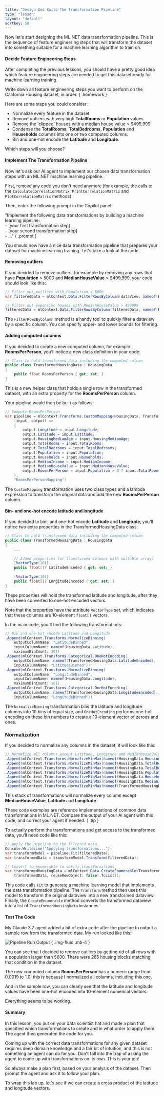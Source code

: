 ```yaml
---
title: "Design And Build The Transformation Pipeline"
type: "lesson"
layout: "default"
sortkey: 50
---
```


Now let's start designing the ML.NET data transformation pipeline. This is the sequence of feature engineering steps that will transform the dataset into something suitable for a machine learning algorithm to train on.

#### Decide Feature Engineering Steps

After completing the previous lessons, you should have a pretty good idea which feature engineering steps are needed to get this dataset ready for machine learning training.

Write down all feature engineering steps you want to perform on the California Housing dataset, in order.
{ .homework }

Here are some steps you could consider:

-   Normalize every feature in the dataset
-   Remove outliers with very high **TotalRooms** or **Population** values
-   Remove the 'clipped' houses with a median house value > $499,999
-   Condense the **TotalRooms**, **TotalBedrooms**, **Population** and **Households** columns into one or two computed columns.
-   Bin and one-hot encode the **Latitude** and **Longitude**.

Which steps will you choose?

#### Implement The Transformation Pipeline

Now let's ask our AI agent to implement our chosen data transformation steps with an ML.NET machine learning pipeline.

First, remove any code you don't need anymore (for example, the calls to the `CalculateCorrelationMatrix`, `PrintCorrelationMatrix` and `PlotCorrelationMatrix` methods).

Then, enter the following prompt in the Copilot panel:

"Implement the following data transformations by building a machine learning pipeline:<br>- [your first transformation step]<br>- [your second transformation step]<br>- ..."
{ .prompt }

You should now have a nice data transformation pipeline that prepares your dataset for machine learning training. Let's take a look at the code.

#### Removing outliers

If you decided to remove outliers, for example by removing any rows that have **Population** > 5000 and **MedianHouseValue** > $499,999, your code should look like this:

```csharp
// Filter out outliers with Population > 5000
var filteredData = mlContext.Data.FilterRowsByColumn(dataView, nameof(HousingData.Population), upperBound: 5000);

// Filter out expensive houses with MedianHouseValue > 499999
filteredData = mlContext.Data.FilterRowsByColumn(filteredData, nameof(HousingData.MedianHouseValue), upperBound: 499999);
```

The `FilterRowsByColumn` method is a handy tool to quickly filter a dataview by a specific column. You can specify upper- and lower bounds for filtering.

#### Adding computed columns

If you decided to create a new computed column, for example **RoomsPerPerson**, you'll notice a new class definition in your code:

```csharp
// Class to hold transformed data including the computed column
public class TransformedHousingData : HousingData
{
    public float RoomsPerPerson { get; set; }
}
```

This is a new helper class that holds a single row in the transformed dataset, with an extra property for the **RoomsPerPerson** column.

Your pipeline would then be built as follows:

```csharp
// Compute RoomsPerPerson
var pipeline = mlContext.Transforms.CustomMapping<HousingData, TransformedHousingData>(
    (input, output) => 
    {
        output.Longitude = input.Longitude;
        output.Latitude = input.Latitude;
        output.HousingMedianAge = input.HousingMedianAge;
        output.TotalRooms = input.TotalRooms;
        output.TotalBedrooms = input.TotalBedrooms;
        output.Population = input.Population;
        output.Households = input.Households;
        output.MedianIncome = input.MedianIncome;
        output.MedianHouseValue = input.MedianHouseValue;
        output.RoomsPerPerson = input.Population > 0 ? input.TotalRooms / input.Population : 0;
    },
    "RoomsPerPersonMapping")
```

The `CustomMapping` transformation uses two class types and a lambda expression to transform the original data and add the new **RoomsPerPerson** column.

#### Bin- and one-hot encode latitude and longitude

If you decided to bin- and one-hot encode **Latitude** and **Longitude**, you'll notice two extra properties in the TransformedHousingData class:

```csharp
// Class to hold transformed data including the computed column
public class TransformedHousingData : HousingData
{
    ...
    
    // Added properties for transformed columns with nullable arrays
    [VectorType(10)]
    public float[]? LatitudeEncoded { get; set; }
    
    [VectorType(10)]
    public float[]? LongitudeEncoded { get; set; }
}
```

These properties will hold the transformed latitude and longitude, after they have been converted to one-hot encoded vectors.

Note that the properties have the attribute `VectorType` set, which indicates that these columns are 10-element `float[]` vectors.

In the main code, you'll find the following transformations:

```csharp
// Bin and one-hot encode Latitude and Longitude
.Append(mlContext.Transforms.NormalizeBinning(
    outputColumnName: "LatitudeBinned",
    inputColumnName: nameof(HousingData.Latitude),
    maximumBinCount: 10))
.Append(mlContext.Transforms.Categorical.OneHotEncoding(
    outputColumnName: nameof(TransformedHousingData.LatitudeEncoded),
    inputColumnName: "LatitudeBinned"))    
.Append(mlContext.Transforms.NormalizeBinning(
    outputColumnName: "LongitudeBinned",
    inputColumnName: nameof(HousingData.Longitude),
    maximumBinCount: 10))
.Append(mlContext.Transforms.Categorical.OneHotEncoding(
    outputColumnName: nameof(TransformedHousingData.LongitudeEncoded),
    inputColumnName: "LongitudeBinned"))
```

The `NormalizeBinning` transformation bins the latitude and longitude columns into 10 bins of equal size, and `OneHotEncoding` performs one-hot encoding on these bin numbers to create a 10-element vector of zeroes and ones.

### Normalization

If you decided to normalize any columns in the dataset, it will look like this:

```csharp
// Normalize all columns except Latitude, Longitude and MedianHouseValue
.Append(mlContext.Transforms.NormalizeMinMax(nameof(HousingData.HousingMedianAge)))
.Append(mlContext.Transforms.NormalizeMinMax(nameof(HousingData.TotalRooms)))
.Append(mlContext.Transforms.NormalizeMinMax(nameof(HousingData.TotalBedrooms)))
.Append(mlContext.Transforms.NormalizeMinMax(nameof(HousingData.Population)))
.Append(mlContext.Transforms.NormalizeMinMax(nameof(HousingData.Households)))
.Append(mlContext.Transforms.NormalizeMinMax(nameof(HousingData.MedianIncome)))
.Append(mlContext.Transforms.NormalizeMinMax(nameof(TransformedHousingData.RoomsPerPerson)));
```

This stack of transformations will normalize every column except **MedianHouseValue**, **Latitude** and **Longitude**.

These code examples are reference implementations of common data transformations in ML.NET. Compare the output of your AI agent with this code, and correct your agent if needed.
{ .tip }

To actually perform the transformations and get access to the transformed data, you'll need code like this:

```csharp
// Apply the pipeline to the filtered data
Console.WriteLine("Applying transformations...");
var transformModel = pipeline.Fit(filteredData);
var transformedData = transformModel.Transform(filteredData);

// Convert to enumerable to verify transformations
var transformedHousingData = mlContext.Data.CreateEnumerable<TransformedHousingData>(
    transformedData, reuseRowObject: false).ToList();
```

This code calls `Fit` to generate a machine learning model that implements the data transformation pipeline. The `Transform` method then uses this model to transform the original dataview into a new transformed dataview. Finally, the `CreateEnumerable` method converts the transformed dataview into a list of `TransformedHousingData` instances.

#### Test The Code

My Claude 3.7 agent added a bit of extra code after the pipeline to output a sample row from the transformed data. My run looked like this:

![Pipeline Run Output](../img/pipeline-run.png)
{ .img-fluid .mb-4 }

You can see that I decided to remove outliers by getting rid of all rows with a population larger than 5000. There were 265 housing blocks matching that condition in the dataset.

The new computed column **RoomsPerPerson** has a numeric range from 0.0019 to 1.0, this is because I normalized all columns, including this one.

And in the sample row, you can clearly see that the latitude and longitude values have been one-hot encoded into 10-element numerical vectors.

Everything seems to be working.

#### Summary

In this lesson, you put on your data scientist hat and made a plan that specified which transformations to create and in what order to apply them. The agent then generated the code for you.

Coming up with the correct data transformations for any given dataset requires deep domain knowledge and a fair bit of intuition, and this is not something an agent can do for you. Don't fall into the trap of asking the agent to come up with transformations on its own. This is your job!

So always make a plan first, based on your analysis of the dataset. Then prompt the agent and ask it to follow your plan.

To wrap this lab up, let's see if we can create a cross product of the latitude and longitude vectors.